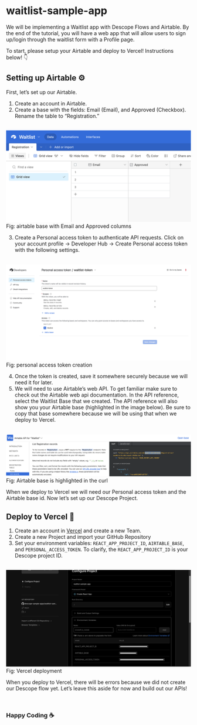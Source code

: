 # waitlist-sample-app

We will be implementing a Waitlist app with Descope Flows and Airtable. By the end of the tutorial, you will have a web app that will allow users to sign up/login through the waitlist form with a Profile page. 

To start, please setup your Airtable and deploy to Vercel! Instructions below! 👇

## Setting up Airtable ⚙️

First, let’s set up our Airtable. 
1. Create an account in Airtable. 
2. Create a base with the fields: Email (Email), and Approved (Checkbox). Rename the table to “Registration.” 

<br />

<img src="./readme-assets/airtable.png"/>
Fig: airtable base with Email and Approved columns 

<br />

3. Create a Personal access token to authenticate API requests. Click on your account profile → Developer Hub → Create Personal access token with the following settings.

<br />

<img src="./readme-assets/personal_access_token.png"/>
Fig: personal access token creation 

<br />

4. Once the token is created, save it somewhere securely because we will need it for later. 
5. We will need to use Airtable’s web API. To get familiar make sure to check out the Airtable web api documentation. In the API reference, select the Waitlist Base that we created. The API reference will also show you your Airtable base (highlighted in the image below). Be sure to copy that base somewhere because we will be using that when we deploy to Vercel. 

<br />

<img src="./readme-assets/airtable_base.png"/>
Fig: Airtable base is highlighted in the curl

<br />

When we deploy to Vercel we will need our Personal access token and the Airtable base id. 
Now let’s set up our Descope Project. 

## Deploy to Vercel 🚀

1. Create an account in [Vercel](https://vercel.com/) and create a new Team.
2. Create a new Project and import your GitHub Repository
3. Set your environment variables: ```REACT_APP_PROJECT_ID```, ```AIRTABLE_BASE```, and ```PERSONAL_ACCESS_TOKEN```. To clarify, the ```REACT_APP_PROJECT_ID``` is your Descope project ID. 

<br />

<img src="./readme-assets/vercel_env.png"/>
Fig: Vercel deployment

<br />

When you deploy to Vercel, there will be errors because we did not create our Descope flow yet. Let’s leave this aside for now and build out our APIs!

<br />

### Happy Coding ☕ 



